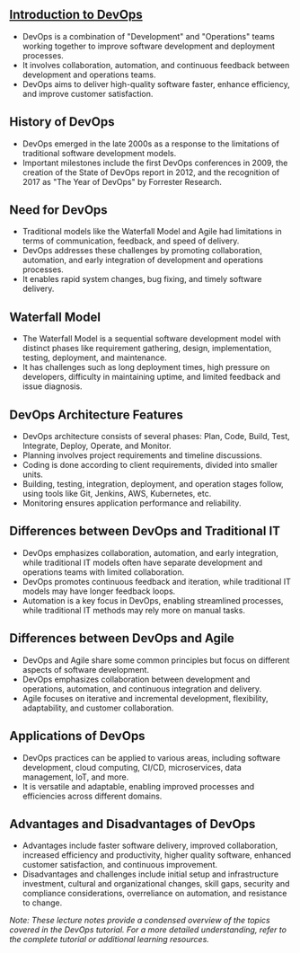 ## [Introduction to DevOps](https://www.edureka.co/blog/devops-tutorial)

- DevOps is a combination of "Development" and "Operations" teams working together to improve software development and deployment processes.
- It involves collaboration, automation, and continuous feedback between development and operations teams.
- DevOps aims to deliver high-quality software faster, enhance efficiency, and improve customer satisfaction.

## History of DevOps

- DevOps emerged in the late 2000s as a response to the limitations of traditional software development models.
- Important milestones include the first DevOps conferences in 2009, the creation of the State of DevOps report in 2012, and the recognition of 2017 as "The Year of DevOps" by Forrester Research.

## Need for DevOps

- Traditional models like the Waterfall Model and Agile had limitations in terms of communication, feedback, and speed of delivery.
- DevOps addresses these challenges by promoting collaboration, automation, and early integration of development and operations processes.
- It enables rapid system changes, bug fixing, and timely software delivery.

## Waterfall Model

- The Waterfall Model is a sequential software development model with distinct phases like requirement gathering, design, implementation, testing, deployment, and maintenance.
- It has challenges such as long deployment times, high pressure on developers, difficulty in maintaining uptime, and limited feedback and issue diagnosis.

## DevOps Architecture Features

- DevOps architecture consists of several phases: Plan, Code, Build, Test, Integrate, Deploy, Operate, and Monitor.
- Planning involves project requirements and timeline discussions.
- Coding is done according to client requirements, divided into smaller units.
- Building, testing, integration, deployment, and operation stages follow, using tools like Git, Jenkins, AWS, Kubernetes, etc.
- Monitoring ensures application performance and reliability.

## Differences between DevOps and Traditional IT

- DevOps emphasizes collaboration, automation, and early integration, while traditional IT models often have separate development and operations teams with limited collaboration.
- DevOps promotes continuous feedback and iteration, while traditional IT models may have longer feedback loops.
- Automation is a key focus in DevOps, enabling streamlined processes, while traditional IT methods may rely more on manual tasks.

## Differences between DevOps and Agile

- DevOps and Agile share some common principles but focus on different aspects of software development.
- DevOps emphasizes collaboration between development and operations, automation, and continuous integration and delivery.
- Agile focuses on iterative and incremental development, flexibility, adaptability, and customer collaboration.

## Applications of DevOps

- DevOps practices can be applied to various areas, including software development, cloud computing, CI/CD, microservices, data management, IoT, and more.
- It is versatile and adaptable, enabling improved processes and efficiencies across different domains.

## Advantages and Disadvantages of DevOps

- Advantages include faster software delivery, improved collaboration, increased efficiency and productivity, higher quality software, enhanced customer satisfaction, and continuous improvement.
- Disadvantages and challenges include initial setup and infrastructure investment, cultural and organizational changes, skill gaps, security and compliance considerations, overreliance on automation, and resistance to change.

*Note: These lecture notes provide a condensed overview of the topics covered in the DevOps tutorial. For a more detailed understanding, refer to the complete tutorial or additional learning resources.*